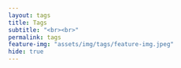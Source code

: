 ```yaml
---
layout: tags
title: Tags
subtitle: "<br><br>"
permalink: tags
feature-img: "assets/img/tags/feature-img.jpeg"
hide: true
---
```


